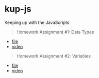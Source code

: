 # kup-js

Keeping up with the JavaScripts

> Homework Assignment #1: Data Types

- [file](./00-data-types/song.js)
- [video](https://youtu.be/_fgN3HHsl9s)

> Homework Assignment #2: Variables

- [file](./01-variables-and-constants/variables.js)
- [video](https://youtu.be/-W1JAM_lP3w)
